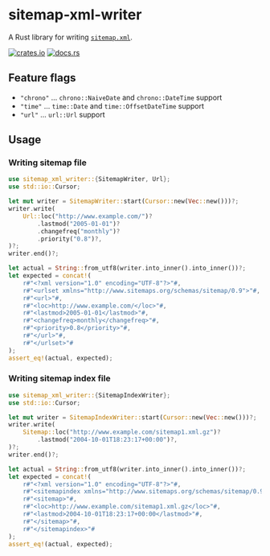# sitemap-xml-writer

A Rust library for writing [`sitemap.xml`](https://www.sitemaps.org/).

[![crates.io](https://img.shields.io/crates/v/sitemap-xml-writer)](https://crates.io/crates/sitemap-xml-writer)
[![docs.rs](https://img.shields.io/docsrs/sitemap-xml-writer)](https://docs.rs/crate/sitemap-xml-writer)

## Feature flags

- `"chrono"` ... `chrono::NaiveDate` and `chrono::DateTime` support
- `"time"` ... `time::Date` and `time::OffsetDateTime` support
- `"url"` ... `url::Url` support

## Usage

### Writing sitemap file

```rust
use sitemap_xml_writer::{SitemapWriter, Url};
use std::io::Cursor;

let mut writer = SitemapWriter::start(Cursor::new(Vec::new()))?;
writer.write(
    Url::loc("http://www.example.com/")?
        .lastmod("2005-01-01")?
        .changefreq("monthly")?
        .priority("0.8")?,
)?;
writer.end()?;

let actual = String::from_utf8(writer.into_inner().into_inner())?;
let expected = concat!(
    r#"<?xml version="1.0" encoding="UTF-8"?>"#,
    r#"<urlset xmlns="http://www.sitemaps.org/schemas/sitemap/0.9">"#,
    r#"<url>"#,
    r#"<loc>http://www.example.com/</loc>"#,
    r#"<lastmod>2005-01-01</lastmod>"#,
    r#"<changefreq>monthly</changefreq>"#,
    r#"<priority>0.8</priority>"#,
    r#"</url>"#,
    r#"</urlset>"#
);
assert_eq!(actual, expected);
```

### Writing sitemap index file

```rust
use sitemap_xml_writer::{SitemapIndexWriter};
use std::io::Cursor;

let mut writer = SitemapIndexWriter::start(Cursor::new(Vec::new()))?;
writer.write(
    Sitemap::loc("http://www.example.com/sitemap1.xml.gz")?
        .lastmod("2004-10-01T18:23:17+00:00")?,
)?;
writer.end()?;

let actual = String::from_utf8(writer.into_inner().into_inner())?;
let expected = concat!(
    r#"<?xml version="1.0" encoding="UTF-8"?>"#,
    r#"<sitemapindex xmlns="http://www.sitemaps.org/schemas/sitemap/0.9">"#,
    r#"<sitemap>"#,
    r#"<loc>http://www.example.com/sitemap1.xml.gz</loc>"#,
    r#"<lastmod>2004-10-01T18:23:17+00:00</lastmod>"#,
    r#"</sitemap>"#,
    r#"</sitemapindex>"#
);
assert_eq!(actual, expected);
```
